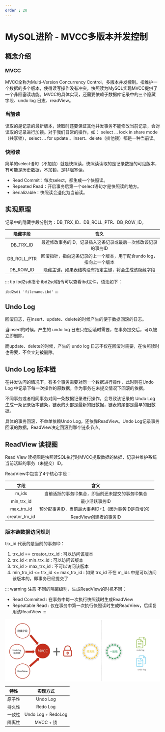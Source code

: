 ```yaml
---
order : 20
---
```

# MySQL进阶 - MVCC多版本并发控制

## 概念介绍

### MVCC

MVCC全称为Multi-Version Concurrency Control，多版本并发控制。指维护一个数据的多个版本，使得读写操作没有冲突，快照读为MySQL实现MVCC提供了一个非阻塞读功能。MVCC的具体实现，还需要依赖于数据库记录中的三个隐藏字段、undo log 日志、readView。

### 当前读

读取的是记录的最新版本，读取时还要保证其他并发事务不能修改当前记录，会对读取的记录进行加锁。对于我们日常的操作，如：
select ... lock in share mode （共享锁），select ... for update 、insert、delete（排他锁）都是一种当前读。

### 快照读

简单的select语句（不加锁）就是快照读，快照读读取的是记录数据的可见版本，有可能是历史数据，不加锁，是非阻塞读。

- Read Commit：每次select，都生成一个快照读。
- Repeated Read：开启事务后第一个select语句才是快照读的地方。
- Serializable：快照读会退化为当前读。


## 实现原理

记录中的隐藏字段分别为：DB_TRX_ID、DB_ROLL_PTR、DB_ROW_ID。

|隐藏字段|含义|
|:---:|:---:|
|DB_TRX_ID|最近修改事务的ID，记录插入这条记录或最后一次修改该记录的事务ID|
|DB_ROLL_PTR|回滚指针，指向这条记录的上一个版本，用于配合undo log，指向上一个版本|
|DB_ROW_ID|隐藏主键，如果表结构没有指定主键，将会生成该隐藏字段|

::: tip ibd2sdi指令
ibd2sdi指令可以查看ibd文件，语法如下：

`
ibd2sdi 'filename.ibd'
`
:::

## Undo Log

回滚日志，在insert、update、delete的时候产生的便于数据回滚的日志。

当insert的时候，产生的 undo log 日志只在回滚时需要，在事务提交后，可以被立即删除。

而update、delete的时候，产生的 undo log 日志不仅在回滚时需要，在快照读时也需要，不会立刻被删除。

## Undo Log 版本链

在并发访问的情况下，有多个事务需要对同一个数据进行操作，此时则在Undo Log 中记录下每一次操作的原数据，作为事务在未提交情况下回滚的依据。

不同事务或者相同事务对同一条数据记录进行操作，会导致该记录的 Undo Log 生成一条记录版本链条，链表的头部是最新的旧数据，链表的尾部是最早的旧数据。

具体的事务回滚，不单单依赖Undo Log，还依靠ReadView。Undo Log记录事务回滚的数据，ReadView决定回滚到哪个链条节点。

## ReadView 读视图

Read View 读视图是快照读SQL执行时MVCC提取数据的依据，记录并维护系统当前活跃的事务（未提交）ID。

ReadView中包含了4个核心字段：

|字段|含义|
|:---:|:---:|
|m_ids|当前活跃的事务ID集合，即当前还未提交的事务ID集合|
|min_trx_id|最小活跃事务ID|
|max_trx_id|预分配事务ID，当前最大事务ID+1（因为事务ID是自增的）|
|creator_trx_id|ReadView创建者的事务ID|

### 版本链数据访问规则

trx_id 代表的是当前的事务ID：

1. trx_id == creator_trx_id : 可以访问该版本
2. trx_id < min_trx_id : 可以访问该版本
3. trx_id > max_trx_id : 不可以访问该版本
4. min_trx_id <= trx_id <= max_trx_id : 如果 trx_id 不在 m_ids 中是可以访问该版本的，即事务已经提交了

::: warning 注意
不同的隔离级别，生成ReadView的时机不同：
- Read Commited : 在事务中每一次执行快照读时生成ReadView
- Repeatable Read : 仅在事务中第一次执行快照读时生成ReadView，后续复用该ReadView
:::

![MVCC-实现原理](../../../assets/innodb-mvcc/2023-05-14-22-22-21.png)

|特性|实现方式|
|:---:|:---:|
|原子性|Undo Log|
|持久性|Redo Log|
|一致性|Undo Log + RedoLog|
|隔离性|MVCC + 锁|